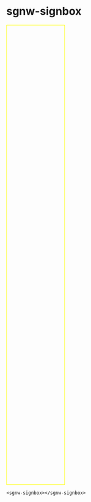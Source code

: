 # sgnw-signbox

<div style="height: 30vh; width: 30%; border: 1px solid yellow;"><sgnw-signbox></sgnw-signbox></div>

    <sgnw-signbox></sgnw-signbox>